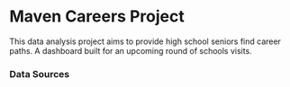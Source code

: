 # Maven Careers Project

This data analysis project aims to provide high school seniors find career paths.
A dashboard built for an upcoming round of schools visits.

### Data Sources

